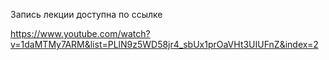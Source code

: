 Запись лекции доступна по ссылке

https://www.youtube.com/watch?v=1daMTMy7ARM&list=PLlN9z5WD58jr4_sbUx1prOaVHt3UIUFnZ&index=2
